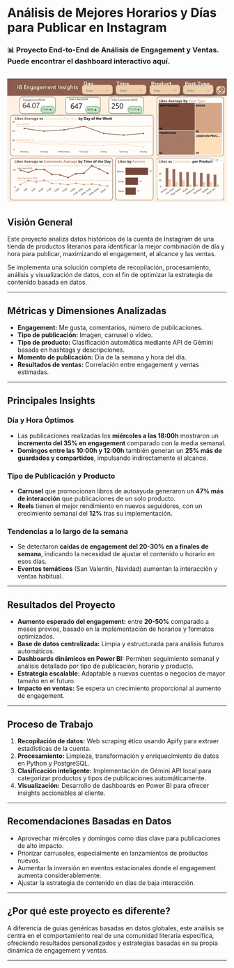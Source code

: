 # Análisis de Mejores Horarios y Días para Publicar en Instagram

### 📊 Proyecto End-to-End de Análisis de Engagement y Ventas. Puede encontrar el dashboard interactivo aquí.
![Vista previa del Dashboard](ANALYSIS_IG_ACCOUNT/DASHBOARDS/IG-Insights-Dashboard.png)
---
## Visión General

Este proyecto analiza datos históricos de la cuenta de Instagram de una tienda de productos literarios para identificar la mejor combinación de día y hora para publicar, maximizando el engagement, el alcance y las ventas.

Se implementa una solución completa de recopilación, procesamiento, análisis y visualización de datos, con el fin de optimizar la estrategia de contenido basada en datos.

---

## Métricas y Dimensiones Analizadas

- **Engagement:** Me gusta, comentarios, número de publicaciones.
- **Tipo de publicación:** Imagen, carrusel o vídeo.
- **Tipo de producto:** Clasificación automática mediante API de Gémini basada en hashtags y descripciones.
- **Momento de publicación:** Día de la semana y hora del día.
- **Resultados de ventas:** Correlación entre engagement y ventas estimadas.

---

## Principales Insights

### Día y Hora Óptimos

- Las publicaciones realizadas los **miércoles a las 18:00h** mostraron un **incremento del 35% en engagement** comparado con la media semanal.
- **Domingos entre las 10:00h y 12:00h** también generan un **25% más de guardados y compartidos**, impulsando indirectamente el alcance.

### Tipo de Publicación y Producto

- **Carrusel** que promocionan libros de autoayuda generaron un **47% más de interacción** que publicaciones de un solo producto.
- **Reels** tienen el mejor rendimiento en nuevos seguidores, con un crecimiento semanal del **12%** tras su implementación.

### Tendencias a lo largo de la semana

- Se detectaron **caídas de engagement del 20-30% en a finales de semana**, indicando la necesidad de ajustar el contenido u horario en esos días.
- **Eventos temáticos** (San Valentín, Navidad) aumentan la interacción y ventas habitual.

---

## Resultados del Proyecto

- **Aumento esperado del engagement:** entre **20-50%** comparado a meses previos, basado en la implementación de horarios y formatos optimizados.
- **Base de datos centralizada:** Limpia y estructurada para análisis futuros automáticos.
- **Dashboards dinámicos en Power BI:** Permiten seguimiento semanal y análisis detallado por tipo de publicación, horario y producto.
- **Estrategia escalable:** Adaptable a nuevas cuentas o negocios de mayor tamaño en el futuro.
- **Impacto en ventas:** Se espera un crecimiento proporcional al aumento de engagement.

---

## Proceso de Trabajo

1. **Recopilación de datos:** Web scraping ético usando Apify para extraer estadísticas de la cuenta.
2. **Procesamiento:** Limpieza, transformación y enriquecimiento de datos en Python y PostgreSQL.
3. **Clasificación inteligente:** Implementación de Gémini API local para categorizar productos y tipos de publicaciones automáticamente.
4. **Visualización:** Desarrollo de dashboards en Power BI para ofrecer insights accionables al cliente.

---

## Recomendaciones Basadas en Datos

- Aprovechar miércoles y domingos como días clave para publicaciones de alto impacto.
- Priorizar carruseles, especialmente en lanzamientos de productos nuevos.
- Aumentar la inversión en eventos estacionales donde el engagement aumenta considerablemente.
- Ajustar la estrategia de contenido en días de baja interacción.

---

## ¿Por qué este proyecto es diferente?

A diferencia de guías genéricas basadas en datos globales, este análisis se centra en el comportamiento real de una comunidad literaria específica, ofreciendo resultados personalizados y estrategias basadas en su propia dinámica de engagement y ventas.

---
